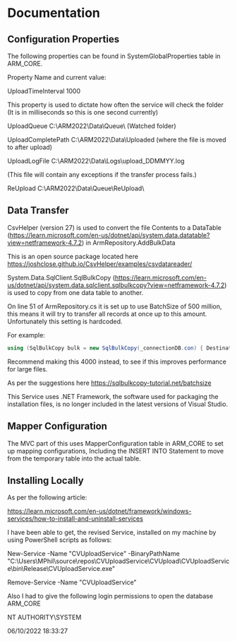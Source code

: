 ﻿# Documentation

## Configuration Properties

The following properties can be found in SystemGlobalProperties table in ARM_CORE.

Property Name and current value:

UploadTimeInterval	1000

This property is used to dictate how often the service will check the folder (It is in milliseconds so this is one second currently)

UploadQueue	C:\ARM2022\Data\Queue\ (Watched folder)

UploadCompletePath	C:\ARM2022\Data\Uploaded (where the file is moved to after upload)

UploadLogFile	C:\ARM2022\Data\Logs\upload_DDMMYY.log

(This file will contain any exceptions if the transfer process fails.)

ReUpload	C:\ARM2022\Data\Queue\ReUpload\

## Data Transfer

CsvHelper (version 27) is used to convert the file Contents to a DataTable (https://learn.microsoft.com/en-us/dotnet/api/system.data.datatable?view=netframework-4.7.2) in ArmRepository.AddBulkData

This is an open source package located here https://joshclose.github.io/CsvHelper/examples/csvdatareader/

System.Data.SqlClient.SqlBulkCopy (https://learn.microsoft.com/en-us/dotnet/api/system.data.sqlclient.sqlbulkcopy?view=netframework-4.7.2) is used to copy from one data table to another.

On line 51 of ArmRepository.cs it is set up to use BatchSize of 500 million, this means it will try to transfer all records at once up to this amount.  Unfortunately this setting is hardcoded.

For example:

```cs
using (SqlBulkCopy bulk = new SqlBulkCopy(_connectionDB.con) { DestinationTableName = "[" + temTableNamePrefix1 + tableName + "]", BatchSize = 500000000, BulkCopyTimeout = 0 })
```

Recommend making this 4000 instead, to see if this improves performance for large files.

As per the suggestions here https://sqlbulkcopy-tutorial.net/batchsize


This Service uses .NET Framework, the software used for packaging the installation files, is no longer included in the latest versions of Visual Studio.

## Mapper Configuration

The MVC part of this uses MapperConfiguration table in ARM_CORE to set up mapping configurations, Including the INSERT INTO Statement to move from the temporary table into the actual table.


## Installing Locally

As per the following article:

https://learn.microsoft.com/en-us/dotnet/framework/windows-services/how-to-install-and-uninstall-services

I have been able to get, the revised Service, installed on my machine by using PowerShell scripts as follows:

New-Service -Name "CVUploadService" -BinaryPathName "C:\Users\MPhil\source\repos\CVUploadService\CVUpload\CVUploadService\bin\Release\CVUploadService.exe"

Remove-Service -Name "CVUploadService" 

Also I had to give the following login permissions to open the database ARM_CORE

NT AUTHORITY\SYSTEM

06/10/2022 18:33:27








